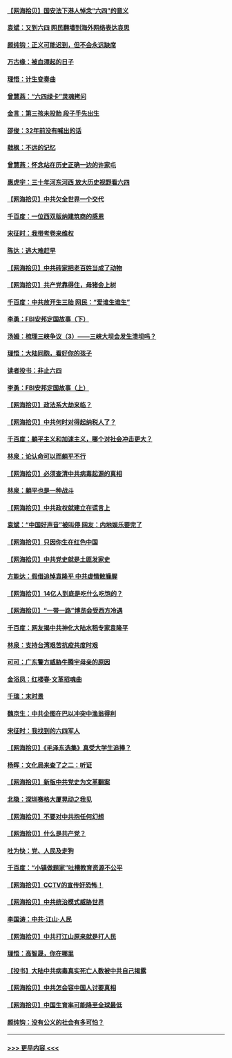 #### [【网海拾贝】国安法下港人悼念“六四”的意义](../pages/nsc993/n13001039.md?t=06052052) 
#### [袁斌：又到六四 网民翻墙到海外网络表达哀思](../pages/nsc993/n13000995.md?t=06052052) 
#### [颜纯钩：正义可能迟到，但不会永远缺席](../pages/nsc993/n13000920.md?t=06052052) 
#### [万古缘：被血漂起的日子](../pages/nsc993/n13000914.md?t=06052052) 
#### [理悟：计生变奏曲](../pages/nsc993/n13000414.md?t=06052052) 
#### [曾慧燕：“六四绿卡”灵魂拷问](../pages/nsc993/n13000277.md?t=06052052) 
#### [金言：第三孩未投胎 段子手先出生](../pages/nsc993/n13000215.md?t=06052052) 
#### [邵俊：32年前没有喊出的话](../pages/nsc993/n13000181.md?t=06052052) 
#### [戟枫：不远的记忆](../pages/nsc993/n13000121.md?t=06052052) 
#### [曾慧燕：怀念站在历史正确一边的许家屯](../pages/nsc993/n13000073.md?t=06052052) 
#### [惠虎宇：三十年河东河西 放大历史视野看六四](../pages/nsc993/n13000018.md?t=06052052) 
#### [【网海拾贝】中共欠全世界一个交代](../pages/nsc993/n12998706.md?t=06052052) 
#### [千百度：一位西双版纳建筑商的感恩](../pages/nsc993/n12998487.md?t=06052052) 
#### [宋征时：我带考卷来维权](../pages/nsc993/n12994088.md?t=06052052) 
#### [陈达：逃大难赶早](../pages/nsc993/n12993569.md?t=06052052) 
#### [【网海拾贝】中共砖家把老百姓当成了动物](../pages/nsc993/n12993483.md?t=06052052) 
#### [【网海拾贝】共产党靠得住，母猪会上树](../pages/nsc993/n12990730.md?t=06052052) 
#### [千百度：中共放开生三胎 网民：“爱谁生谁生”](../pages/nsc993/n12990644.md?t=06052052) 
#### [李勇：FBI安邦定国故事（下）](../pages/nsc993/n12987854.md?t=06052052) 
#### [汤姆：梳理三峡争议（3）——三峡大坝会发生溃坝吗？](../pages/nsc993/n12989806.md?t=06052052) 
#### [理悟：大陆同胞，看好你的孩子](../pages/nsc993/n12989778.md?t=06052052) 
#### [读者投书：非止六四](../pages/nsc993/n12989673.md?t=06052052) 
#### [李勇：FBI安邦定国故事（上）](../pages/nsc993/n12987749.md?t=06052052) 
#### [【网海拾贝】政法系大劫来临？](../pages/nsc993/n12987596.md?t=06052052) 
#### [【网海拾贝】中共何时对得起纳税人了？](../pages/nsc993/n12985578.md?t=06052052) 
#### [千百度：躺平主义和加速主义，哪个对社会冲击更大？](../pages/nsc993/n12985512.md?t=06052052) 
#### [林泉：论认命可以而躺平不行](../pages/nsc993/n12985505.md?t=06052052) 
#### [【网海拾贝】必须查清中共病毒起源的真相](../pages/nsc993/n12984276.md?t=06052052) 
#### [林泉：躺平也是一种战斗](../pages/nsc993/n12984194.md?t=06052052) 
#### [【网海拾贝】中共政权就建立在谎言上](../pages/nsc993/n12981880.md?t=06052052) 
#### [袁斌：“中国好声音”被叫停 网友：内地娱乐要完了](../pages/nsc993/n12981826.md?t=06052052) 
#### [【网海拾贝】只因你生在红色中国](../pages/nsc993/n12979096.md?t=06052052) 
#### [【网海拾贝】中共党史就是土匪发家史](../pages/nsc993/n12976478.md?t=06052052) 
#### [方能达：假借追悼袁隆平 中共虚情散臊腥](../pages/nsc993/n12976396.md?t=06052052) 
#### [【网海拾贝】14亿人到底是吃什么吃饱的？](../pages/nsc993/n12974125.md?t=06052052) 
#### [【网海拾贝】“一带一路”博览会受西方冷遇](../pages/nsc993/n12971787.md?t=06052052) 
#### [千百度：网友揭中共神化大陆水稻专家袁隆平](../pages/nsc993/n12971733.md?t=06052052) 
#### [林泉：支持台湾艰苦抗疫共度时艰](../pages/nsc993/n12971350.md?t=06052052) 
#### [可可：广东警方威胁牛腾宇母亲的原因](../pages/nsc993/n12971100.md?t=06052052) 
#### [金浴凤：红楼春·文革招魂曲](../pages/nsc993/n12970354.md?t=06052052) 
#### [千瑞：末时景](../pages/nsc993/n12970337.md?t=06052052) 
#### [魏京生：中共企图在巴以冲突中渔翁得利](../pages/nsc993/n12970286.md?t=06052052) 
#### [宋征时：我找到的六四军人](../pages/nsc993/n12970213.md?t=06052052) 
#### [【网海拾贝】《毛泽东选集》真受大学生追捧？](../pages/nsc993/n12968779.md?t=06052052) 
#### [杨晖：文化局来查了之二：听证](../pages/nsc993/n12966528.md?t=06052052) 
#### [【网海拾贝】新版中共党史为文革翻案](../pages/nsc993/n12967526.md?t=06052052) 
#### [北隐：深圳赛格大厦晃动之我见](../pages/nsc993/n12967393.md?t=06052052) 
#### [【网海拾贝】不要对中共抱任何幻想](../pages/nsc993/n12965222.md?t=06052052) 
#### [【网海拾贝】什么是共产党？](../pages/nsc993/n12962781.md?t=06052052) 
#### [吐为快：党、人民及走狗](../pages/nsc993/n12962747.md?t=06052052) 
#### [千百度：“小镇做题家”吐槽教育资源不公平](../pages/nsc993/n12962705.md?t=06052052) 
#### [【网海拾贝】CCTV的宣传好恐怖！](../pages/nsc993/n12959984.md?t=06052052) 
#### [【网海拾贝】中共统治模式威胁世界](../pages/nsc993/n12957622.md?t=06052052) 
#### [李国涛：中共‧江山‧人民](../pages/nsc993/n12957502.md?t=06052052) 
#### [【网海拾贝】中共打江山原来就是打人民](../pages/nsc993/n12954345.md?t=06052052) 
#### [理悟：高智晟，你在哪里](../pages/nsc993/n12953115.md?t=06052052) 
#### [【投书】大陆中共病毒真实死亡人数被中共自己揭露](../pages/nsc993/n12953050.md?t=06052052) 
#### [【网海拾贝】中共怎会容中国人讨要真相](../pages/nsc993/n12952161.md?t=06052052) 
#### [【网海拾贝】中国生育率可能降至全球最低](../pages/nsc993/n12948793.md?t=06052052) 
#### [颜纯钩：没有公义的社会有多可怕？](../pages/nsc993/n12947626.md?t=06052052) 

----
#### [ >>> 更早内容 <<< ](../indexes/nsc993-earlier.md)
